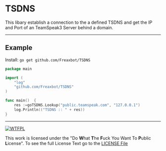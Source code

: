 # TSDNS
This libary establish a connection to the a defined TSDNS and get the IP and Port of an TeamSpeak3 Server behind a domain. 

---
## Example
Install: `go get github.com/Freaxbot/TSDNS`
```go
package main

import (
    "log"
    "github.com/Freaxbot/TSDNS"
)

func main()  {
    res :=goTSDNS.Lookup("public.teamspeak.com", "127.0.0.1")
    log.Println(("TSDNS :: " + res))
}
```

---
[![WTFPL](https://upload.wikimedia.org/wikipedia/commons/thumb/0/0a/WTFPL_badge.svg/320px-WTFPL_badge.svg.png)](LICENSE.md)

This work is licensed under the "Do **W**hat **T**he **F**uck You Want To **P**ublic **L**icense". To see the full License Text go to the [LICENSE File](LICENSE.md)
 
